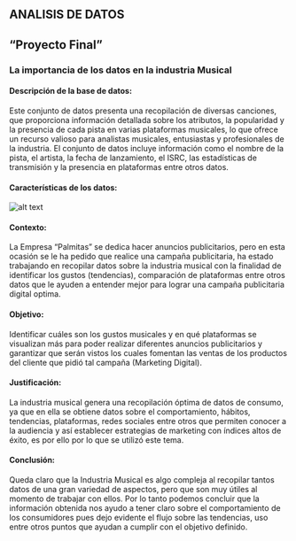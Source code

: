 ## ANALISIS DE DATOS
## “Proyecto Final” 
### La importancia de los datos en la industria Musical

#### Descripción de la base de datos:
Este conjunto de datos presenta una recopilación de diversas canciones, que proporciona información detallada sobre los atributos, la popularidad y la presencia de cada pista en varias plataformas musicales, lo que ofrece un recurso valioso para analistas musicales, entusiastas y profesionales de la industria. El conjunto de datos incluye información como el nombre de la pista, el artista, la fecha de lanzamiento, el ISRC, las estadísticas de transmisión y la presencia en plataformas entre otros datos. 

#### Características de los datos:
![alt text](Imagen/image.png)

#### Contexto:
La Empresa “Palmitas” se dedica hacer anuncios publicitarios, pero en esta ocasión se le ha pedido que realice una campaña publicitaria, ha estado trabajando en recopilar datos sobre la industria musical con la finalidad de identificar los gustos (tendencias), comparación de plataformas entre otros datos que le ayuden a entender mejor para lograr una campaña publicitaria digital optima. 

#### Objetivo:
Identificar cuáles son los gustos musicales y en qué plataformas se visualizan más para poder realizar diferentes anuncios publicitarios y garantizar que serán vistos los cuales fomentan las ventas de los productos del cliente que pidió tal campaña (Marketing Digital).

#### Justificación:
La industria musical genera una recopilación óptima de datos de consumo, ya que en ella se obtiene datos sobre el comportamiento, hábitos, tendencias, plataformas, redes sociales entre otros que permiten conocer a la audiencia y así establecer estrategias de marketing con índices altos de éxito, es por ello por lo que se utilizó este tema. 

#### Conclusión: 
Queda claro que la Industria Musical es algo compleja al recopilar tantos datos de una gran variedad de aspectos, pero que son muy útiles al momento de trabajar con ellos. Por lo tanto podemos concluir que la información obtenida nos ayudo a tener claro sobre el comportamiento de los consumidores pues dejo evidente el flujo sobre las tendencias, uso entre otros puntos que ayudan a cumplir con el objetivo definido. 